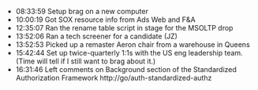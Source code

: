 * 08:33:59	Setup brag on a new computer
* 10:00:19	Got SOX resource info from Ads Web and F&A
* 12:35:07	Ran the rename table script in stage for the MSOLTP drop
* 13:52:06	Ran a tech screener for a candidate (JZ)
* 13:52:53	Picked up a remaster Aeron chair from a warehouse in Queens
* 15:42:44	Set up twice-quarterly 1:1s with the US eng leadership team. (Time will tell if I still want to brag about it.)
* 16:31:46	Left comments on Background section of the Standardized Authorization Framework http://go/auth-standardized-authz
